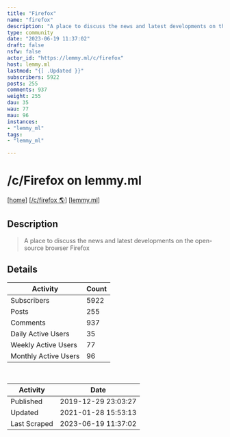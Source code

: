 ```yaml
---
title: "Firefox" 
name: "firefox"
description: "A place to discuss the news and latest developments on the open-source browser Firefox "
type: community
date: "2023-06-19 11:37:02"
draft: false
nsfw: false
actor_id: "https://lemmy.ml/c/firefox"
host: lemmy.ml
lastmod: "{[ .Updated }}"
subscribers: 5922
posts: 255
comments: 937
weight: 255
dau: 35
wau: 77
mau: 96
instances:
- "lemmy_ml"
tags: 
- "lemmy_ml"

---
```


# /c/Firefox on lemmy.ml

[[home](/)]
[[/c/firefox 🌎](https://lemmy.ml/c/firefox)]
[[lemmy.ml](/instances/lemmy_ml)]


## Description 

<blockquote class="description">
A place to discuss the news and latest developments on the open-source browser Firefox 
</blockquote>


## Details

| Activity | Count  |
|----------------------|---|
| Subscribers          | 5922 |
| Posts                | 255  |
| Comments             | 937  |
| Daily Active Users   | 35  |
| Weekly Active Users  | 77  |
| Monthly Active Users | 96  |

<br>

| Activity | Date |
|----------------------|---|
| Published            | 2019-12-29 23:03:27 |
| Updated              | 2021-01-28 15:53:13 |
| Last Scraped         | 2023-06-19 11:37:02 |
